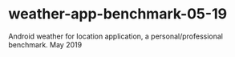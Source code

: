 # weather-app-benchmark-05-19
Android weather for location application, a personal/professional benchmark. May 2019
